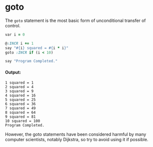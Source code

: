 # goto

The `goto` statement is the most basic form of unconditional transfer of control.

```ruby
var i = 0

@:INCR i += 1
say "#{i} squared = #{i * i}"
goto :INCR if (i < 10)

say "Program Completed."
```

#### Output:

```
1 squared = 1
2 squared = 4
3 squared = 9
4 squared = 16
5 squared = 25
6 squared = 36
7 squared = 49
8 squared = 64
9 squared = 81
10 squared = 100
Program Completed.
```

However, the goto statements have been considered harmful by many computer scientists, notably Dijkstra, so try to avoid using it if possible.
